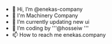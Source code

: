 - 👋 Hi, I’m @enekas-company
- 👀 I'm Machinery Company 
- 🌱 I’m currently updating new ui 
- 💞️ I’m coding by '''@hosseiw '''
- 📫 How to reach me enekas.company

<!---
enekas-company/enekas-company is a ✨ special ✨ repository because its `README.md` (this file) appears on your GitHub profile.
You can click the Preview link to take a look at your changes.
--->
